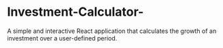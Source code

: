 # Investment-Calculator-
A simple and interactive React application that calculates the growth of an investment over a user-defined period.
